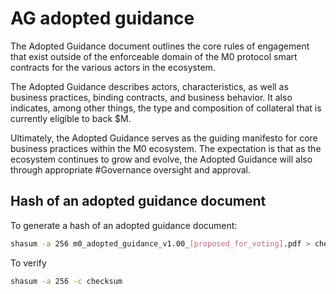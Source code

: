 # AG adopted guidance

The Adopted Guidance document outlines the core rules of engagement that exist outside of the enforceable domain of the M0 protocol smart contracts for the various actors in the ecosystem.

The Adopted Guidance describes actors, characteristics, as well as business practices, binding contracts, and business behavior. It also indicates, among other things, the type and composition of collateral that is currently eligible to back $M.

Ultimately, the Adopted Guidance serves as the guiding manifesto for core business practices within the M0 ecosystem. The expectation is that as the ecosystem continues to grow and evolve, the Adopted Guidance will also through appropriate #Governance oversight and approval.

## Hash of an adopted guidance document

To generate a hash of an adopted guidance document:

```bash
shasum -a 256 m0_adopted_guidance_v1.00_[proposed_for_voting].pdf > checksum
```

To verify

```bash
shasum -a 256 -c checksum
```

